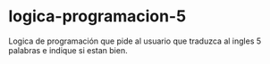 # logica-programacion-5
Logica de programación que pide al usuario que traduzca al ingles 5 palabras e indique si estan bien.
